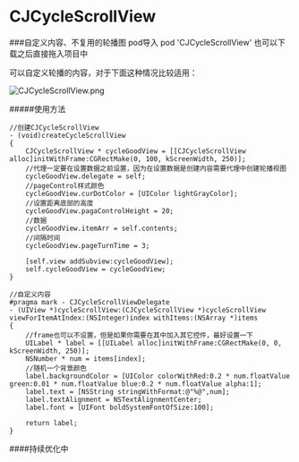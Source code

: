 # CJCycleScrollView

###自定义内容、不复用的轮播图
pod导入
pod 'CJCycleScrollView'
也可以下载之后直接拖入项目中

可以自定义轮播的内容，对于下面这种情况比较适用：

![CJCycleScrollView.png](http://upload-images.jianshu.io/upload_images/1825076-e7d766ff37fad448.png?imageMogr2/auto-orient/strip%7CimageView2/2/w/1240)




#####使用方法
```
//创建CJCycleScrollView
- (void)createCycleScrollView
{
    CJCycleScrollView * cycleGoodView = [[CJCycleScrollView alloc]initWithFrame:CGRectMake(0, 100, kScreenWidth, 250)];
    //代理一定要在设置数据之前设置，因为在设置数据是创建内容需要代理中创建轮播视图
    cycleGoodView.delegate = self;
    //pageControl样式颜色
    cycleGoodView.curDotColor = [UIColor lightGrayColor];
    //设置距离底部的高度
    cycleGoodView.pagaControlHeight = 20;
    //数据
    cycleGoodView.itemArr = self.contents;
    //间隔时间
    cycleGoodView.pageTurnTime = 3;

    [self.view addSubview:cycleGoodView];
    self.cycleGoodView = cycleGoodView;
}

//自定义内容
#pragma mark - CJCycleScrollViewDelegate
- (UIView *)cycleScrollView:(CJCycleScrollView *)cycleScrollView viewForItemAtIndex:(NSInteger)index withItems:(NSArray *)items
{
    //frame也可以不设置，但是如果你需要在其中加入其它控件，最好设置一下
    UILabel * label = [[UILabel alloc]initWithFrame:CGRectMake(0, 0, kScreenWidth, 250)];
    NSNumber * num = items[index];
    //随机一个背景颜色
    label.backgroundColor = [UIColor colorWithRed:0.2 * num.floatValue green:0.01 * num.floatValue blue:0.2 * num.floatValue alpha:1];
    label.text = [NSString stringWithFormat:@"%@",num];
    label.textAlignment = NSTextAlignmentCenter;
    label.font = [UIFont boldSystemFontOfSize:100];

    return label;
}
```
####持续优化中


